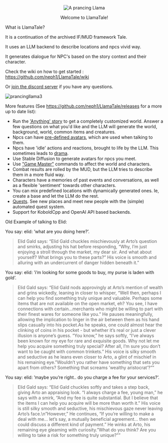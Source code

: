 
<p align="center">
  <img src="https://github.com/neph1/LlamaTale/assets/7988802/35f5924c-77bb-4686-9127-07a3251f6873?raw=true" alt="A prancing Llama"/>
</p>
<p align="center"> Welcome to LlamaTale! </p>

What is LlamaTale?

It is a continuation of the archived IF/MUD framework Tale.

It uses an LLM backend to describe locations and npcs vivid way.

It generates dialogue for NPC's based on the story context and their character.

Check the wiki on how to get started : https://github.com/neph1/LlamaTale/wiki 

Or <a href="https://discord.gg/SmUNnPZXYd">join the discord server</a> if you have any questions.

![prancingllama3](https://github.com/neph1/LlamaTale/assets/7988802/07e382b9-2ae1-4230-82c8-3bcfb77556e2)


More features (See https://github.com/neph1/LlamaTale/releases for a more up to date list):
* Run the <a href="https://github.com/neph1/LlamaTale/wiki/The-Land-of-Anything-%E2%80%90-Prompt-your-own-story">'Anything' story</a> to get a completely customized world. Answer a few questions on what you'd like and the LLM will generate the world, background, world, common items and creatures.
* Npcs can have <a href="https://github.com/neph1/LlamaTale/releases/tag/v0.18.0">pre-defined avatars</a>, which are used when talking to them.
* Npcs have 'idle' actions and reactions, brought to life by the LLM. This sometimes leads to <a href="https://github.com/neph1/LlamaTale/releases/tag/v0.11.0">drama</a>.
* Use Stable Diffusion to generate avatars for npcs you meet.
* Use <a href="https://github.com/neph1/LlamaTale/wiki/Be-a-Game-Master">"Game Master"</a> commands to affect the world and characters.
* Combat results are rolled by the MUD, but the LLM tries to describe them in a more fluid way.
* Characters have a memories of past events and conversations, as well as a flexible 'sentiment' towards other characters.
* You can mix predefined locations with dynamically generated ones. Ie, create a base and let the LLM do the rest.
* <a href="https://github.com/neph1/LlamaTale/releases/tag/v0.17.0">Quests</a>. See new places and meet new people with the (simple) automated quest system.
* Support for KoboldCpp and OpenAI API based backends.


Old Example of talking to Elid:
 
  You say: elid: ’what are you doing here?’.

>   Elid Gald says: “Elid Gald chuckles mischievously at Arto’s question
  and smirks, adjusting his hat before responding, “Why, I’m just
  enjoying a stroll through the market, my dear sir.  And what about
  yourself?  What brings you to these parts?”  His voice is smooth and
  alluring with an undercurrent of danger hidden beneath it.”

  You say: elid: ’i’m looking for some goods to buy, my purse is laden
  with gold’.

>   Elid Gald says: “Elid Gald nods approvingly at Arto’s mention of
  wealth and grins wickedly, leaning in closer to whisper, “Well then,
  perhaps I can help you find something truly unique and valuable.
  Perhaps some items that are not available on the open market, eh?  You
  see, I have connections with certain…merchants who might be willing
  to part with their finest wares for someone like you.”  He pauses
  meaningfully, allowing the implication to linger in the air between
  them as his hand slips casually into his pocket.As he speaks, one
  could almost hear the clinking of coins in his pocket - but whether
  it’s real or just a clever illusion is anyone’s guess.  “You know,” he
  says softly, “I’ve always been known for my eye for rare and exquisite
  goods.  Why not let me help you acquire something truly special?
  After all, I’m sure you don’t want to be caught with common trinkets.”
  His voice is silky smooth and seductive as he leans even closer to
  Arto, a glint of mischief in his remaining eye.”Wouldn’t you
  rather have something that sets you apart from others?  Something that
  screams ’wealthy aristocrat’?””

You say: elid: ’maybe you’re right.. do you charge a fee for your
  services?’.

>   Elid Gald says: “Elid Gald chuckles softly and takes a step back,
  giving Arto an appraising look.  “I always charge a fee, young man,”
  he says with a smirk, “And my fee is quite substantial.  But I believe
  that the items I can help you acquire will be more than worth it.”
  His voice is still silky smooth and seductive, his mischievous gaze
  never leaving Arto’s face.\n”However,” He continues, “If you’re
  willing to make a deal with me… let’s say, a mutually beneficial
  agreement… then we could discuss a different kind of payment.”  He
  winks at Arto, his remaining eye gleaming with curiosity.”What do
  you think?  Are you willing to take a risk for something truly
  unique?””

